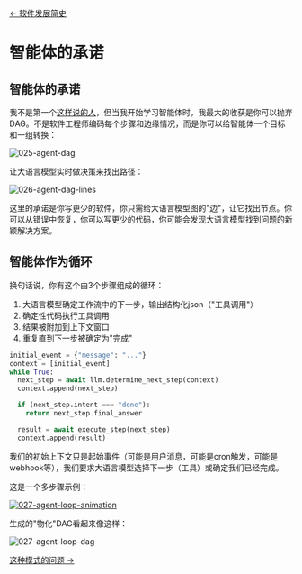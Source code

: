 [← 软件发展简史](software-evolution.md)

# 智能体的承诺

## 智能体的承诺

我不是第一个[这样说的人](https://youtu.be/Dc99-zTMyMg?si=bcT0hIwWij2mR-40&t=73)，但当我开始学习智能体时，我最大的收获是你可以抛弃DAG。不是软件工程师编码每个步骤和边缘情况，而是你可以给智能体一个目标和一组转换：

![025-agent-dag](../../img/025-agent-dag.png)

让大语言模型实时做决策来找出路径：

![026-agent-dag-lines](../../img/026-agent-dag-lines.png)

这里的承诺是你写更少的软件，你只需给大语言模型图的"边"，让它找出节点。你可以从错误中恢复，你可以写更少的代码，你可能会发现大语言模型找到问题的新颖解决方案。

## 智能体作为循环

换句话说，你有这个由3个步骤组成的循环：

1. 大语言模型确定工作流中的下一步，输出结构化json（"工具调用"）
2. 确定性代码执行工具调用
3. 结果被附加到上下文窗口
4. 重复直到下一步被确定为"完成"

```python
initial_event = {"message": "..."}
context = [initial_event]
while True:
  next_step = await llm.determine_next_step(context)
  context.append(next_step)

  if (next_step.intent === "done"):
    return next_step.final_answer

  result = await execute_step(next_step)
  context.append(result)
```

我们的初始上下文只是起始事件（可能是用户消息，可能是cron触发，可能是webhook等），我们要求大语言模型选择下一步（工具）或确定我们已经完成。

这是一个多步骤示例：

[![027-agent-loop-animation](../../img/027-agent-loop-animation.gif)](https://github.com/user-attachments/assets/3beb0966-fdb1-4c12-a47f-ed4e8240f8fd)

生成的"物化"DAG看起来像这样：

![027-agent-loop-dag](../../img/027-agent-loop-dag.png)

[这种模式的问题 →](loop-problems.md)